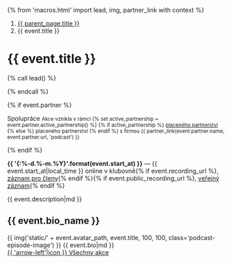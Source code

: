 {% from 'macros.html' import lead, img, partner_link with context %}

<nav aria-label="breadcrumb">
  <ol class="breadcrumb">
    <li class="breadcrumb-item">
      <a href="{{ parent_page.url|url }}">
        {{ parent_page.title }}
      </a>
    </li>
    <li class="breadcrumb-item active" aria-current="page">
      {{ event.title }}
    </li>
  </ol>
</nav>

# {{ event.title }}

{% call lead() %}
  <!-- TODO Tady je aspoň základní info, které ti pomůže s rozhodováním. -->
{% endcall %}

{% if event.partner %}
<p>
  <span class="badge text-bg-primary">Spolupráce</span>
  <small>
  Akce vznikla v rámci
  {% set active_partnership = event.partner.active_partnership() %}
  {% if active_partnership %}
    <a href="{{ pages|docs_url(active_partnership.page_url)|url }}">placeného partnerství</a>
  {% else %}
    placeného partnerství
  {% endif %}
  s firmou {{ partner_link(event.partner.name, event.partner.url, 'podcast') }}
  </small>
</p>
{% endif %}
<p>
  <strong>{{ '{:%-d.%-m.%Y}'.format(event.start_at) }}</strong>
  —
  {{ event.start_at|local_time }} online v klubovně</strong>{% if event.recording_url %},
  <a href="{{ event.recording_url }}">záznam pro členy</a>{% endif %}{% if event.public_recording_url %},
  <a href="{{ event.public_recording_url }}">veřejný záznam</a>{% endif %}
</p>
{{ event.description|md }}

## {{ event.bio_name }}

<div>
{{ img('static/' + event.avatar_path, event.title, 100, 100, class='podcast-episode-image') }}
{{ event.bio|md }}
</div>

<div class="pagination">
  <div class="pagination-control">
    <a href="{{ parent_page.url|url }}" class="pagination-button">
      {{ 'arrow-left'|icon }}
      Všechny akce
    </a>
  </div>
</div>

